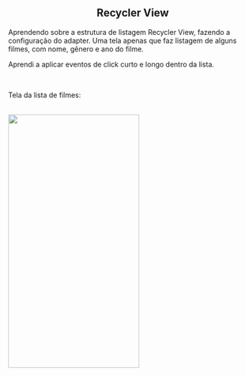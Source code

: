  <h2 align="center">Recycler View</h2>

<p>Aprendendo sobre a estrutura de listagem Recycler View, fazendo
a configuração do adapter. Uma tela apenas que faz listagem
de alguns filmes, com nome, gênero e ano do filme.</p>
<p> Aprendi a aplicar eventos de click curto e longo dentro da lista.</p>
<br>

<p>Tela da lista de filmes:</p><br>

<div>
  <img align="center" height="512" width="265" src="https://lh3.googleusercontent.com/H8sz-UtDh6Mds9Np32T-aNmjohpxvcYOg305MkbMKoPT_7740qOniHWyGBiwiriFHcZG0zaKkQ3C-jbp2CPjEVKciOdqW0Df1CaZbE5Zzr4104ewiiZ16GDcc-tU4I-eZs9LBD7k1B7lVJ6b6DbcJMtFuzfEbcTLv8UzE7a4y7jJ_EM0NQi_1HX1bftNWYmXiyRXw133w59E6bAJvlLVyKemE7PuiW4T-fs-1GKKD3h6heI5YZCRWa_ebNbVsxDZmEYg-k-Yd0TPERPMyU4NoCBVcgNAeR1DaZE9t6rYAQvOprFw_YPcLtLfnOVY6j43VkbCMXFr6StQ1sOGVa00yB2AaOJ1zL6_P9TvFdkHI5TiLvTwOiEFrwOIwzOfVUezw_cNnoES_eB9CYZcwbHinuMwMFeAxPF1QU6F9dX3CD8Tp_nedjWnE2x7d2DxZH_TMtKMZ6p5tNl7n8c-S0Tn9Bi0RzYqg5fgjyvMAMNqoblToGeSCVf7v5WFWMYajapZoLF8vH3l_DjoGuJ-PL5pFmCUGPtX2neep0ydy6ok1foClZSVUDltQFCQEkyC6lDfeRICmvWb1w-TKxiND4aAi3tK14lMg2rKekauZ6tKgTshxeHIRRbz26VP3YsTiwnZ1zONNQfN3c0dH_1CtZTMGs9N9IFiqTu_Gju40j5wn88dE9y0A-iP0meXqU7fOEH2ft9rUOepmH0U0u8JnGy3Ie97kw=w256-h509-no?authuser=0">
 </div>
